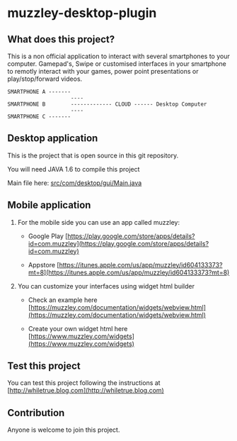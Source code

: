 muzzley-desktop-plugin
=======================

What does this project?
----------------------
This is a non official application to interact with several smartphones to your computer. Gamepad's, Swipe or customised interfaces in your smartphone to remotly interact with your games, power point presentations or play/stop/forward videos.

    SMARTPHONE A -------
                        ----
    SMARTPHONE B        ------------- CLOUD ------ Desktop Computer
    					----
    SMARTPHONE C -------


Desktop application
---------------------
This is the project that is open source in this git repository.

You will need JAVA 1.6 to compile this project

Main file here: [src/com/desktop/gui/Main.java](src/com/desktop/gui/Main.java)

Mobile application
------------------

1. For the mobile side you can use an app called muzzley:

    * Google Play [https://play.google.com/store/apps/details?id=com.muzzley](https://play.google.com/store/apps/details?id=com.muzzley) 

    * Appstore [https://itunes.apple.com/us/app/muzzley/id604133373?mt=8](https://itunes.apple.com/us/app/muzzley/id604133373?mt=8)


1. You can customize your interfaces using widget html builder

    * Check an example here [https://muzzley.com/documentation/widgets/webview.html](https://muzzley.com/documentation/widgets/webview.html)

    * Create your own widget html here [https://www.muzzley.com/widgets](https://www.muzzley.com/widgets)

Test this project
------------------
You can test this project following the instructions at [http://whiletrue.blog.com](http://whiletrue.blog.com)

Contribution
-------------
Anyone is welcome to join this project.